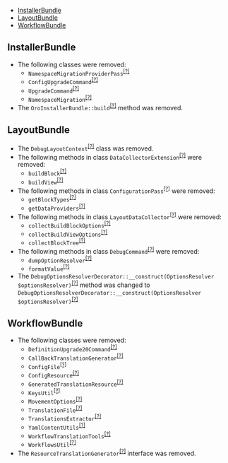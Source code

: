 - [InstallerBundle](#installerbundle)
- [LayoutBundle](#layoutbundle)
- [WorkflowBundle](#workflowbundle)

InstallerBundle
---------------
* The following classes were removed:
   - `NamespaceMigrationProviderPass`<sup>[[?]](https://github.com/oroinc/platform/tree/3.1.3/src/Oro/Bundle/InstallerBundle/DependencyInjection/CompilerPass/NamespaceMigrationProviderPass.php#L9 "Oro\Bundle\InstallerBundle\DependencyInjection\CompilerPass\NamespaceMigrationProviderPass")</sup>
   - `ConfigUpgradeCommand`<sup>[[?]](https://github.com/oroinc/platform/tree/3.1.3/src/Oro/Bundle/InstallerBundle/Command/ConfigUpgradeCommand.php#L10 "Oro\Bundle\InstallerBundle\Command\ConfigUpgradeCommand")</sup>
   - `UpgradeCommand`<sup>[[?]](https://github.com/oroinc/platform/tree/3.1.3/src/Oro/Bundle/InstallerBundle/Command/UpgradeCommand.php#L9 "Oro\Bundle\InstallerBundle\Command\UpgradeCommand")</sup>
   - `NamespaceMigration`<sup>[[?]](https://github.com/oroinc/platform/tree/3.1.3/src/Oro/Bundle/InstallerBundle/CacheWarmer/NamespaceMigration.php#L11 "Oro\Bundle\InstallerBundle\CacheWarmer\NamespaceMigration")</sup>
* The `OroInstallerBundle::build`<sup>[[?]](https://github.com/oroinc/platform/tree/3.1.3/src/Oro/Bundle/InstallerBundle/OroInstallerBundle.php#L14 "Oro\Bundle\InstallerBundle\OroInstallerBundle::build")</sup> method was removed.

LayoutBundle
------------
* The `DebugLayoutContext`<sup>[[?]](https://github.com/oroinc/platform/tree/3.1.3/src/Oro/Bundle/LayoutBundle/Command/Util/DebugLayoutContext.php#L8 "Oro\Bundle\LayoutBundle\Command\Util\DebugLayoutContext")</sup> class was removed.
* The following methods in class `DataCollectorExtension`<sup>[[?]](https://github.com/oroinc/platform/tree/3.1.3/src/Oro/Bundle/LayoutBundle/Layout/Block/Extension/DataCollectorExtension.php#L32 "Oro\Bundle\LayoutBundle\Layout\Block\Extension\DataCollectorExtension")</sup> were removed:
   - `buildBlock`<sup>[[?]](https://github.com/oroinc/platform/tree/3.1.3/src/Oro/Bundle/LayoutBundle/Layout/Block/Extension/DataCollectorExtension.php#L32 "Oro\Bundle\LayoutBundle\Layout\Block\Extension\DataCollectorExtension::buildBlock")</sup>
   - `buildView`<sup>[[?]](https://github.com/oroinc/platform/tree/3.1.3/src/Oro/Bundle/LayoutBundle/Layout/Block/Extension/DataCollectorExtension.php#L40 "Oro\Bundle\LayoutBundle\Layout\Block\Extension\DataCollectorExtension::buildView")</sup>
* The following methods in class `ConfigurationPass`<sup>[[?]](https://github.com/oroinc/platform/tree/3.1.3/src/Oro/Bundle/LayoutBundle/DependencyInjection/Compiler/ConfigurationPass.php#L59 "Oro\Bundle\LayoutBundle\DependencyInjection\Compiler\ConfigurationPass")</sup> were removed:
   - `getBlockTypes`<sup>[[?]](https://github.com/oroinc/platform/tree/3.1.3/src/Oro/Bundle/LayoutBundle/DependencyInjection/Compiler/ConfigurationPass.php#L59 "Oro\Bundle\LayoutBundle\DependencyInjection\Compiler\ConfigurationPass::getBlockTypes")</sup>
   - `getDataProviders`<sup>[[?]](https://github.com/oroinc/platform/tree/3.1.3/src/Oro/Bundle/LayoutBundle/DependencyInjection/Compiler/ConfigurationPass.php#L158 "Oro\Bundle\LayoutBundle\DependencyInjection\Compiler\ConfigurationPass::getDataProviders")</sup>
* The following methods in class `LayoutDataCollector`<sup>[[?]](https://github.com/oroinc/platform/tree/3.1.3/src/Oro/Bundle/LayoutBundle/DataCollector/LayoutDataCollector.php#L114 "Oro\Bundle\LayoutBundle\DataCollector\LayoutDataCollector")</sup> were removed:
   - `collectBuildBlockOptions`<sup>[[?]](https://github.com/oroinc/platform/tree/3.1.3/src/Oro/Bundle/LayoutBundle/DataCollector/LayoutDataCollector.php#L114 "Oro\Bundle\LayoutBundle\DataCollector\LayoutDataCollector::collectBuildBlockOptions")</sup>
   - `collectBuildViewOptions`<sup>[[?]](https://github.com/oroinc/platform/tree/3.1.3/src/Oro/Bundle/LayoutBundle/DataCollector/LayoutDataCollector.php#L132 "Oro\Bundle\LayoutBundle\DataCollector\LayoutDataCollector::collectBuildViewOptions")</sup>
   - `collectBlockTree`<sup>[[?]](https://github.com/oroinc/platform/tree/3.1.3/src/Oro/Bundle/LayoutBundle/DataCollector/LayoutDataCollector.php#L146 "Oro\Bundle\LayoutBundle\DataCollector\LayoutDataCollector::collectBlockTree")</sup>
* The following methods in class `DebugCommand`<sup>[[?]](https://github.com/oroinc/platform/tree/3.1.3/src/Oro/Bundle/LayoutBundle/Command/DebugCommand.php#L111 "Oro\Bundle\LayoutBundle\Command\DebugCommand")</sup> were removed:
   - `dumpOptionResolver`<sup>[[?]](https://github.com/oroinc/platform/tree/3.1.3/src/Oro/Bundle/LayoutBundle/Command/DebugCommand.php#L111 "Oro\Bundle\LayoutBundle\Command\DebugCommand::dumpOptionResolver")</sup>
   - `formatValue`<sup>[[?]](https://github.com/oroinc/platform/tree/3.1.3/src/Oro/Bundle/LayoutBundle/Command/DebugCommand.php#L141 "Oro\Bundle\LayoutBundle\Command\DebugCommand::formatValue")</sup>
* The `DebugOptionsResolverDecorator::__construct(OptionsResolver $optionsResolver)`<sup>[[?]](https://github.com/oroinc/platform/tree/3.1.3/src/Oro/Bundle/LayoutBundle/Command/Util/DebugOptionsResolverDecorator.php#L19 "Oro\Bundle\LayoutBundle\Command\Util\DebugOptionsResolverDecorator")</sup> method was changed to `DebugOptionsResolverDecorator::__construct(OptionsResolver $optionsResolver)`<sup>[[?]](https://github.com/oroinc/platform/tree/3.1.4/src/Oro/Bundle/LayoutBundle/Command/Util/DebugOptionsResolverDecorator.php#L23 "Oro\Bundle\LayoutBundle\Command\Util\DebugOptionsResolverDecorator")</sup>

WorkflowBundle
--------------
* The following classes were removed:
   - `DefinitionUpgrade20Command`<sup>[[?]](https://github.com/oroinc/platform/tree/3.1.3/src/Oro/Bundle/WorkflowBundle/Command/DefinitionUpgrade20Command.php#L24 "Oro\Bundle\WorkflowBundle\Command\DefinitionUpgrade20Command")</sup>
   - `CallBackTranslationGenerator`<sup>[[?]](https://github.com/oroinc/platform/tree/3.1.3/src/Oro/Bundle/WorkflowBundle/Command/Upgrade20/CallBackTranslationGenerator.php#L5 "Oro\Bundle\WorkflowBundle\Command\Upgrade20\CallBackTranslationGenerator")</sup>
   - `ConfigFile`<sup>[[?]](https://github.com/oroinc/platform/tree/3.1.3/src/Oro/Bundle/WorkflowBundle/Command/Upgrade20/ConfigFile.php#L7 "Oro\Bundle\WorkflowBundle\Command\Upgrade20\ConfigFile")</sup>
   - `ConfigResource`<sup>[[?]](https://github.com/oroinc/platform/tree/3.1.3/src/Oro/Bundle/WorkflowBundle/Command/Upgrade20/ConfigResource.php#L9 "Oro\Bundle\WorkflowBundle\Command\Upgrade20\ConfigResource")</sup>
   - `GeneratedTranslationResource`<sup>[[?]](https://github.com/oroinc/platform/tree/3.1.3/src/Oro/Bundle/WorkflowBundle/Command/Upgrade20/GeneratedTranslationResource.php#L5 "Oro\Bundle\WorkflowBundle\Command\Upgrade20\GeneratedTranslationResource")</sup>
   - `KeysUtil`<sup>[[?]](https://github.com/oroinc/platform/tree/3.1.3/src/Oro/Bundle/WorkflowBundle/Command/Upgrade20/KeysUtil.php#L7 "Oro\Bundle\WorkflowBundle\Command\Upgrade20\KeysUtil")</sup>
   - `MovementOptions`<sup>[[?]](https://github.com/oroinc/platform/tree/3.1.3/src/Oro/Bundle/WorkflowBundle/Command/Upgrade20/MovementOptions.php#L7 "Oro\Bundle\WorkflowBundle\Command\Upgrade20\MovementOptions")</sup>
   - `TranslationFile`<sup>[[?]](https://github.com/oroinc/platform/tree/3.1.3/src/Oro/Bundle/WorkflowBundle/Command/Upgrade20/TranslationFile.php#L10 "Oro\Bundle\WorkflowBundle\Command\Upgrade20\TranslationFile")</sup>
   - `TranslationsExtractor`<sup>[[?]](https://github.com/oroinc/platform/tree/3.1.3/src/Oro/Bundle/WorkflowBundle/Command/Upgrade20/TranslationsExtractor.php#L9 "Oro\Bundle\WorkflowBundle\Command\Upgrade20\TranslationsExtractor")</sup>
   - `YamlContentUtils`<sup>[[?]](https://github.com/oroinc/platform/tree/3.1.3/src/Oro/Bundle/WorkflowBundle/Command/Upgrade20/YamlContentUtils.php#L7 "Oro\Bundle\WorkflowBundle\Command\Upgrade20\YamlContentUtils")</sup>
   - `WorkflowTranslationTools`<sup>[[?]](https://github.com/oroinc/platform/tree/3.1.3/src/Oro/Bundle/WorkflowBundle/Command/Upgrade20/Workflow/WorkflowTranslationTools.php#L15 "Oro\Bundle\WorkflowBundle\Command\Upgrade20\Workflow\WorkflowTranslationTools")</sup>
   - `WorkflowsUtil`<sup>[[?]](https://github.com/oroinc/platform/tree/3.1.3/src/Oro/Bundle/WorkflowBundle/Command/Upgrade20/Workflow/WorkflowsUtil.php#L7 "Oro\Bundle\WorkflowBundle\Command\Upgrade20\Workflow\WorkflowsUtil")</sup>
* The `ResourceTranslationGenerator`<sup>[[?]](https://github.com/oroinc/platform/tree/3.1.3/src/Oro/Bundle/WorkflowBundle/Command/Upgrade20/ResourceTranslationGenerator.php#L5 "Oro\Bundle\WorkflowBundle\Command\Upgrade20\ResourceTranslationGenerator")</sup> interface was removed.

